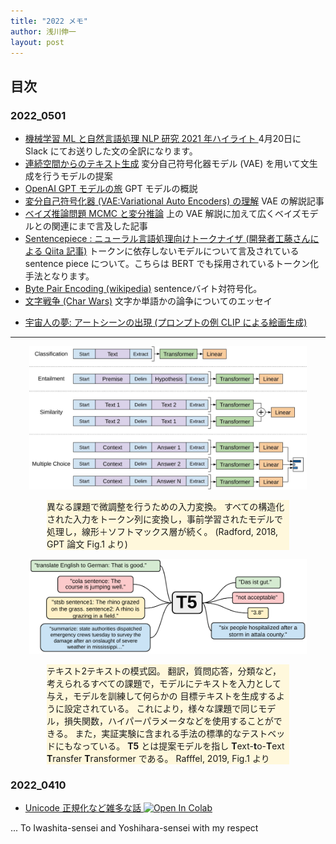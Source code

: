 ```yaml
---
title: "2022 メモ"
author: 浅川伸一
layout: post
---
```


## 目次

### 2022_0501

- [機械学習 ML と自然言語処理 NLP 研究 2021 年ハイライト ](2022Ruder_ML_and_NLP_Research_Highlights_of_2021_ja) 4月20日に Slack にてお送りした文の全訳になります。
- [連続空間からのテキスト生成](2016Bowman_LM_VAE_ja) 変分自己符号化器モデル (VAE) を用いて文生成を行うモデルの提案
- [OpenAI GPT モデルの旅](2020GPT_journey_ja) GPT モデルの概説
- [変分自己符号化器 (VAE:Variational Auto Encoders) の理解](2019Rocca_VAE_ja) VAE の解説記事
- [ベイズ推論問題 MCMC と変分推論](2019Rocca_Bayes_MCMC_VI_ja) 上の VAE 解説に加えて広くベイズモデルとの関連にまで言及した記事
- [Sentencepiece : ニューラル言語処理向けトークナイザ (開発者工藤さんによる Qiita 記事)](https://qiita.com/taku910/items/7e52f1e58d0ea6e7859c) トークンに依存しないモデルについて言及されている sentence piece について。こちらは BERT でも採用されているトークン化手法となります。
- [Byte Pair Encoding (wikipedia)](2022wikipedia_BPE_ja.md) sentenceバイト対符号化。
- [文字戦争 (Char Wars)](2022char_wars_ja) 文字か単語かの論争についてのエッセイ
<!-- - [](2021Snell_clip-art_ja) -->
- [宇宙人の夢: アートシーンの出現 (プロンプトの例 CLIP による絵画生成)](2021Snell_clip_art_ja_)


---


<center>
<img src="figures/2019Radford_GPT_fig1right.jpg" width="88%"><br/>
<div style="text-align:left;width:77%;background-color:cornsilk">

異なる課題で微調整を行うための入力変換。
すべての構造化された入力をトークン列に変換し，事前学習されたモデルで処理し，線形＋ソフトマックス層が続く。
(Radford, 2018, GPT 論文 Fig.1 より)
<!-- Figure 1: (left) Transformer architecture and training objectives used in this work. 
(right) Input transformations for fine-tuning on different tasks. 
We convert all structured inputs into token sequences to be processed by our pre-trained model, followed by a 
linear+softmax layer.
-->
</div>
</center>

<center>
<img src="figures/2019Raffel_T5_fig1.svg" width="88%"><br/>
<div style="text-align:left;width:77%;background-color:cornsilk">

テキスト2テキストの模式図。
翻訳，質問応答，分類など，考えられるすべての課題で，モデルにテキストを入力として与え，モデルを訓練して何らかの
目標テキストを生成するように設定されている。
これにより，様々な課題で同じモデル，損失関数，ハイパーパラメータなどを使用することができる。
また，実証実験に含まれる手法の標準的なテストベッドにもなっている。
**T5** とは提案モデルを指し **T**ext-**t**o-**T**ext **T**ransfer **T**ransformer である。
Rafffel, 2019, Fig.1 より
<!-- Figure 1: A diagram of our text-to-text framework. 
Every task we consider – including translation, question answering, and classification – is cast as feeding r model text as input and training it to generate some target text. 
This allows us to use the same model, loss function, hyperparameters, etc. across our diverse set of tasks. 
It also provides a standard testbed for the methods included in our empirical survey. 
“T5” refers to our model, which we dub the “Text-to-Text Transfer Transformer”.-->
<!-- Raffel ら (2019) Fig. 1 より -->
</div></center>

### 2022_0410

- [Unicode 正規化など雑多な話 <img src="https://colab.research.google.com/assets/colab-badge.svg" alt="Open In Colab"
 />](https://colab.research.google.com/github/ShinAsakawa/ShinAsakawa.github.io/blob/master/2022notebooks/2022_0410iwa_yoshi_presentation.ipynb)



... To Iwashita-sensei and Yoshihara-sensei with my respect